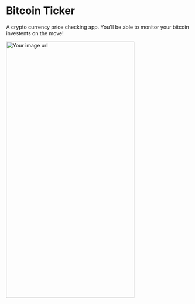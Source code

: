 <h1>Bitcoin Ticker</h1>
<p>A crypto currency price checking app. You'll be able to monitor your bitcoin investents on the move!</p>
<img src="https://github.com/frostbyte012/BITCOIN-PRICE-VIEWER-PREDICTOR/blob/main/assets/bitcoin-flutter-demo.gif" alt="Your image url" width="350" height="700">